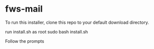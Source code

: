 # fws-mail

To run this installer, clone this repo to your default download directory.

run install.sh as root
sudo bash install.sh

Follow the prompts
